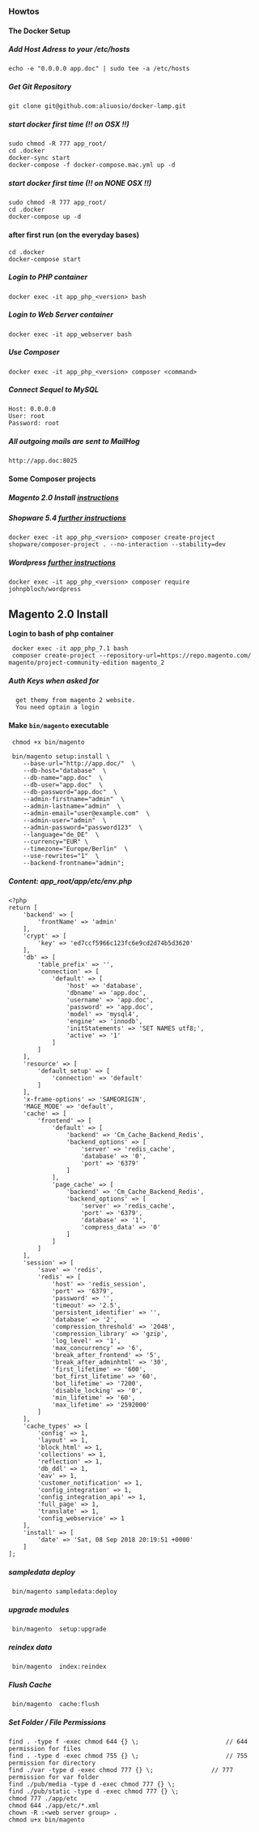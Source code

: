 ### Howtos

#### The Docker Setup
##### Add Host Adress to your /etc/hosts
    echo -e "0.0.0.0 app.doc" | sudo tee -a /etc/hosts

##### Get Git Repository
    git clone git@github.com:aliuosio/docker-lamp.git

##### start docker first time (!! on OSX !!)
    sudo chmod -R 777 app_root/
    cd .docker
    docker-sync start
    docker-compose -f docker-compose.mac.yml up -d

##### start docker first time (!! on NONE OSX !!)
    sudo chmod -R 777 app_root/
    cd .docker
    docker-compose up -d
    
#### after first run (on the everyday bases)
    cd .docker
    docker-compose start
    
##### Login to PHP container
    docker exec -it app_php_<version> bash
    
##### Login to Web Server container
    docker exec -it app_webserver bash
    
##### Use Composer
    docker exec -it app_php_<version> composer <command>
    
##### Connect Sequel to MySQL
    Host: 0.0.0.0
    User: root
    Password: root
    
##### All outgoing mails are sent to MailHog
    http://app.doc:8025
     
#### Some Composer projects

##### Magento 2.0 Install [instructions](#magento-2.0-install)
    
##### Shopware 5.4 [further instructions](https://developers.shopware.com/developers-guide/shopware-composer/)
    docker exec -it app_php_<version> composer create-project shopware/composer-project . --no-interaction --stability=dev
    
##### Wordpress [further instructions](https://github.com/johnpbloch/wordpress)
    docker exec -it app_php_<version> composer require johnpbloch/wordpress
    
    
    
## Magento 2.0 Install

**Login to bash of php container**

     docker exec -it app_php_7.1 bash
     composer create-project --repository-url=https://repo.magento.com/ magento/project-community-edition magento_2

##### Auth Keys when asked for
      get themy from magento 2 website.
      You need optain a login

#### Make ```bin/magento``` executable    
     chmod +x bin/magento
    
     bin/magento setup:install \
        --base-url="http://app.doc/"  \
        --db-host="database"  \
        --db-name="app.doc"  \
        --db-user="app.doc"  \
        --db-password="app.doc"  \
        --admin-firstname="admin"  \
        --admin-lastname="admin"  \
        --admin-email="user@example.com"  \
        --admin-user="admin"  \
        --admin-password="password123"  \
        --language="de_DE"  \
        --currency="EUR" \
        --timezone="Europe/Berlin"  \
        --use-rewrites="1"  \
        --backend-frontname="admin";
    
##### Content: app_root/app/etc/env.php
    
    <?php
    return [
        'backend' => [
            'frontName' => 'admin'
        ],
        'crypt' => [
            'key' => 'ed7ccf5966c123fc6e9cd2d74b5d3620'
        ],
        'db' => [
            'table_prefix' => '',
            'connection' => [
                'default' => [
                    'host' => 'database',
                    'dbname' => 'app.doc',
                    'username' => 'app.doc',
                    'password' => 'app.doc',
                    'model' => 'mysql4',
                    'engine' => 'innodb',
                    'initStatements' => 'SET NAMES utf8;',
                    'active' => '1'
                ]
            ]
        ],
        'resource' => [
            'default_setup' => [
                'connection' => 'default'
            ]
        ],
        'x-frame-options' => 'SAMEORIGIN',
        'MAGE_MODE' => 'default',
        'cache' => [
            'frontend' => [
                'default' => [
                    'backend' => 'Cm_Cache_Backend_Redis',
                    'backend_options' => [
                        'server' => 'redis_cache',
                        'database' => '0',
                        'port' => '6379'
                    ]
                ],
                'page_cache' => [
                    'backend' => 'Cm_Cache_Backend_Redis',
                    'backend_options' => [
                        'server' => 'redis_cache',
                        'port' => '6379',
                        'database' => '1',
                        'compress_data' => '0'
                    ]
                ]
            ]
        ],
        'session' => [
            'save' => 'redis',
            'redis' => [
                'host' => 'redis_session',
                'port' => '6379',
                'password' => '',
                'timeout' => '2.5',
                'persistent_identifier' => '',
                'database' => '2',
                'compression_threshold' => '2048',
                'compression_library' => 'gzip',
                'log_level' => '1',
                'max_concurrency' => '6',
                'break_after_frontend' => '5',
                'break_after_adminhtml' => '30',
                'first_lifetime' => '600',
                'bot_first_lifetime' => '60',
                'bot_lifetime' => '7200',
                'disable_locking' => '0',
                'min_lifetime' => '60',
                'max_lifetime' => '2592000'
            ]
        ],
        'cache_types' => [
            'config' => 1,
            'layout' => 1,
            'block_html' => 1,
            'collections' => 1,
            'reflection' => 1,
            'db_ddl' => 1,
            'eav' => 1,
            'customer_notification' => 1,
            'config_integration' => 1,
            'config_integration_api' => 1,
            'full_page' => 1,
            'translate' => 1,
            'config_webservice' => 1
        ],
        'install' => [
            'date' => 'Sat, 08 Sep 2018 20:19:51 +0000'
        ]
    ];

##### sampledata deploy
     bin/magento sampledata:deploy

##### upgrade modules
     bin/magento  setup:upgrade

##### reindex data
     bin/magento  index:reindex

##### Flush Cache
     bin/magento  cache:flush
     
##### Set Folder / File Permissions
    find . -type f -exec chmod 644 {} \;                        // 644 permission for files
    find . -type d -exec chmod 755 {} \;                        // 755 permission for directory 
    find ./var -type d -exec chmod 777 {} \;                // 777 permission for var folder    
    find ./pub/media -type d -exec chmod 777 {} \;
    find ./pub/static -type d -exec chmod 777 {} \;
    chmod 777 ./app/etc
    chmod 644 ./app/etc/*.xml
    chown -R :<web server group> .
    chmod u+x bin/magento


